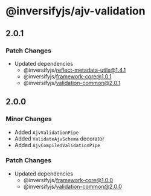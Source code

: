 # @inversifyjs/ajv-validation

## 2.0.1

### Patch Changes

- Updated dependencies
  - @inversifyjs/reflect-metadata-utils@1.4.1
  - @inversifyjs/framework-core@1.0.1
  - @inversifyjs/validation-common@2.0.1

## 2.0.0

### Minor Changes

- Added `AjvValidationPipe`
- Added `ValidateAjvSchema` decorator
- Added `AjvCompiledValidationPipe`

### Patch Changes

- Updated dependencies
  - @inversifyjs/framework-core@1.0.0
  - @inversifyjs/validation-common@2.0.0
